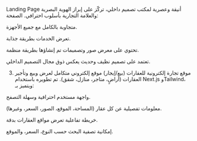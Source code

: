 Landing Page أنيقة وعصرية لمكتب تصميم داخلي، تركّز على إبراز الهوية البصرية والعلامة التجارية بأسلوب احترافي. الصفحة:

متجاوبة بالكامل مع جميع الأجهزة.

تعرض الخدمات بطريقة جذابة.

تحتوي على معرض صور وتصميمات تم إنشاؤها بطريقة منظمة.

تعتمد على تصميم نظيف وحديث يعكس ذوق مجال التصميم الداخلي.

3. موقع تجارة إلكترونية للعقارات (بيع/إيجار)
موقع إلكتروني متكامل لعرض وبيع وتأجير العقارات (أراضٍ، متاجر، منازل، شقق). تم تطويره باستخدام Next.js وTailwind، ويتميز بـ:

واجهة مستخدم احترافية وسهلة التصفح.

معلومات تفصيلية عن كل عقار (المساحة، الموقع، الصور، السعر، وغيرها).

خريطة تفاعلية تعرض مواقع العقارات بدقة.

إمكانية تصفية البحث حسب النوع، السعر، والموقع.